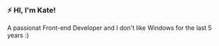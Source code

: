 ### ⚡ HI, I'm Kate!

A passionat Front-end Developer and I don't like Windows for the last 5 years :)
